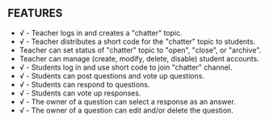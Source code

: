 FEATURES
-------
* √ - Teacher logs in and creates a "chatter" topic.
* √ - Teacher distributes a short code for the "chatter" topic to students.
* Teacher can set status of "chatter" topic to "open", "close", or "archive".
* Teacher can manage (create, modify, delete, disable) student accounts.
* √ - Students log in and use short code to join "chatter" channel.
* √ - Students can post questions and vote up questions.
* √ - Students can respond to questions.
* √ - Students can vote up responses.
* √ - The owner of a question can select a response as an answer.
* √ - The owner of a question can edit and/or delete the question.